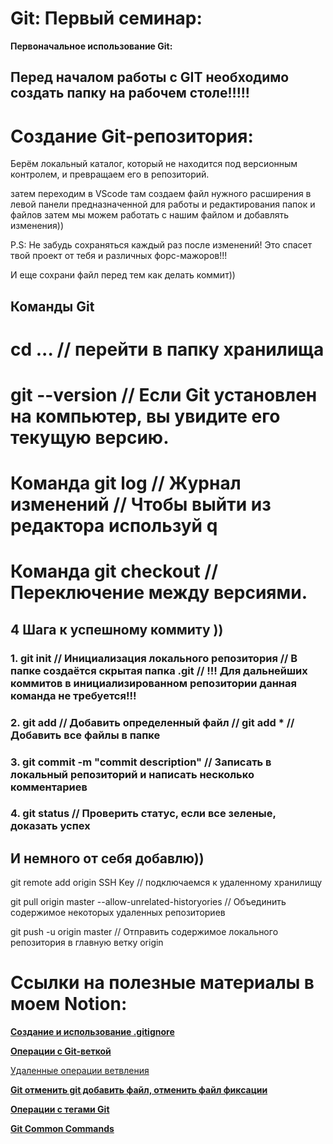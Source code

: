 # Git: Первый семинар:

**Первоначальное использование Git:**

## Перед началом работы с GIT необходимо создать папку на рабочем столе!!!!!

# Создание Git-репозитория:

Берём локальный каталог, который не находится под версионным контролем, и превращаем его в репозиторий.

   затем переходим в VScode там создаем файл нужного расширения в левой панели предназначенной для работы и редактирования папок и файлов
   затем мы можем работать с нашим файлом и добавлять изменения))

   P.S: Не забудь сохраняться каждый раз после изменений! Это спасет твой проект от тебя и различных форс-мажоров!!!
   
   И еще сохрани файл перед тем как делать коммит))
   
 
## Команды Git
# cd ... // перейти в папку хранилища 

# git --version // Если Git установлен на компьютер, вы увидите его текущую версию.

# Команда git log // Журнал изменений // Чтобы выйти из редактора используй q

# Команда git checkout // Переключение между версиями.

## 4 Шага к успешному коммиту ))

### 1. git init // Инициализация локального репозитория // В папке создаётся скрытая папка .git // !!! Для дальнейших коммитов в инициализированном репозитории данная команда не требуется!!!

### 2. git add <File> // Добавить определенный файл // git add * // Добавить все файлы в папке

### 3. git commit -m "commit description" // Записать в локальный репозиторий и написать несколько комментариев

### 4. git status // Проверить статус, если все зеленые, доказать успех

## И немного от себя добавлю))


git remote add origin SSH Key // подключаемся к удаленному хранилищу

git pull origin master --allow-unrelated-historyories // Объединить содержимое некоторых удаленных репозиториев

git push -u origin master // Отправить содержимое локального репозитория в главную ветку origin

# Ссылки на полезные материалы в моем Notion:

[****Создание и использование .gitignore****](https://www.notion.so/gitignore-8e6d3de5c8e84ac599c26e7503881e9e)

[****Операции с Git-веткой****](https://www.notion.so/Git-f0beaf37c1f849d5a1b7e56205097a14)

[Удаленные операции ветвления](https://www.notion.so/16826976743648689964d182c84a8ce6)

[****Git отменить git добавить файл, отменить файл фиксации****](https://www.notion.so/Git-git-690cc9a9b0b64f77a99ecd0cc5e320f3)

[****Операции с тегами Git****](https://www.notion.so/Git-cd5e141b4684408aa847f2b1dc98bce7)

[****Git Common Commands****](https://www.notion.so/Git-Common-Commands-39f992d5de874b26ad327c6c2ec06827)